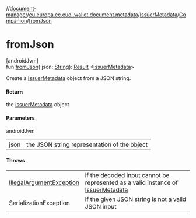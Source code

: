 //[document-manager](../../../../index.md)/[eu.europa.ec.eudi.wallet.document.metadata](../../index.md)/[IssuerMetadata](../index.md)/[Companion](index.md)/[fromJson](from-json.md)

# fromJson

[androidJvm]\
fun [fromJson](from-json.md)(
json: [String](https://kotlinlang.org/api/latest/jvm/stdlib/kotlin-stdlib/kotlin/-string/index.html)): [Result](https://kotlinlang.org/api/latest/jvm/stdlib/kotlin-stdlib/kotlin/-result/index.html)
&lt;[IssuerMetadata](../index.md)&gt;

Create a [IssuerMetadata](../index.md) object from a JSON string.

#### Return

the [IssuerMetadata](../index.md) object

#### Parameters

androidJvm

| | |
|---|---|
| json | the JSON string representation of the object |

#### Throws

|                                                                                                                    |                                                                                                 |
|--------------------------------------------------------------------------------------------------------------------|-------------------------------------------------------------------------------------------------|
| [IllegalArgumentException](https://developer.android.com/reference/kotlin/java/lang/IllegalArgumentException.html) | if the decoded input cannot be represented as a valid instance of [IssuerMetadata](../index.md) |
| SerializationException                                                                                             | if the given JSON string is not a valid JSON input                                              |
